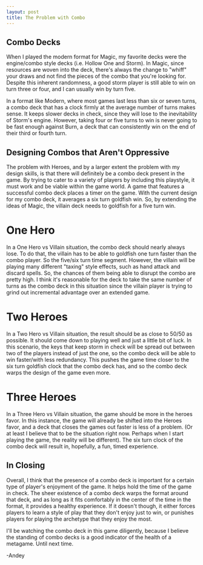 ```yaml
---
layout: post
title: The Problem with Combo
---
```


## Combo Decks
When I played the modern format for Magic, my favorite decks were the engine/combo style decks (i.e. Hollow One and Storm). In Magic, since resources are woven into the deck, there's always the change to "whiff" your draws and not find the pieces of the combo that you're looking for. Despite this inherent randomness, a good storm player is still able to win on turn three or four, and I can usually win by turn five.

In a format like Modern, where most games last less than six or seven turns, a combo deck that has a clock firmly at the average number of turns makes sense. It keeps slower decks in check, since they will lose to the inevitability of Storm's engine. However, taking four or five turns to win is never going to be fast enough against Burn, a deck that can consistently win on the end of their third or fourth turn.

## Designing Combos that Aren't Oppressive
The problem with Heroes, and by a larger extent the problem with my design skills, is that there will definitely be a combo deck present in the game. By trying to cater to a variety of players by including this playstyle, it must work and be viable within the game world. A game that features a successful combo deck places a timer on the game. With the current design for my combo deck, it averages a six turn goldfish win. So, by extending the ideas of Magic, the villain deck needs to goldfish for a five turn win.

# One Hero
In a One Hero vs Villain situation, the combo deck should nearly always lose. To do that, the villain has to be able to goldfish one turn faster than the combo player. So the five/six turn time segment. However, the villain will be playing many different "taxing" style effects, such as hand attack and discard spells. So, the chances of them being able to disrupt the combo are pretty high. I think it's reasonable for the deck to take the same number of turns as the combo deck in this situation since the villain player is trying to grind out incremental advantage over an extended game.

# Two Heroes
In a Two Hero vs Villain situation, the result should be as close to 50/50 as possible. It should come down to playing well and just a little bit of luck. In this scenario, the keys that keep storm in check will be spread out between two of the players instead of just the one, so the combo deck will be able to win faster/with less redundancy. This pushes the game time closer to the six turn goldfish clock that the combo deck has, and so the combo deck warps the design of the game even more.

# Three Heroes
In a Three Hero vs Villain situation, the game should be more in the heroes favor. In this instance, the game will already be shifted into the Heroes favor, and a deck that closes the games out faster is less of a problem. (Or at least I believe that to be the situation right now. Perhaps when I start playing the game, the reality will be different). The six turn clock of the combo deck will result in, hopefully, a fun, timed experience.

## In Closing
Overall, I think that the presence of a combo deck is important for a certain type of player's enjoyment of the game. It helps hold the time of the game in check. The sheer existence of a combo deck warps the format around that deck, and as long as it fits comfortably in the center of the time in the format, it provides a healthy experience. If it doesn't though, it either forces players to learn a style of play that they don't enjoy just to win, or punishes players for playing the archetype that they enjoy the most.

I'll be watching the combo deck in this game diligently, because I believe the standing of combo decks is a good indicator of the health of a metagame. Until next time.

-Andey
